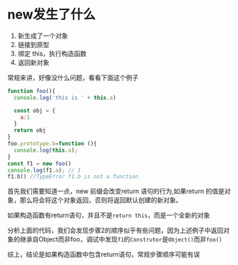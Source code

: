 # new发生了什么

1. 新生成了一个对象
2. 链接到原型
3. 绑定 this，执行构造函数
4. 返回新对象

常规来讲，好像没什么问题，看看下面这个例子

``` js
function foo(){
  console.log('this is ' + this.a)

  const obj = {
    a:1
  }
  return obj
}
foo.prototype.b=function (){
  console.log(this.a);
}
const f1 = new foo()
console.log(f1.a); // 1
f1.b() //TypeError f1.b is not a function
```

首先我们需要知道一点，new 前缀会改变return 语句的行为,如果return 的值是对象，那么将会将这个对象返回，否则将返回默认创建的新对象。

如果构造函数有return语句，并且不是`return this`，而是一个全新的对象

分析上面的代码，我们会发现步骤2的顺序似乎有些问题，因为上述例子中返回对象的继承自Object而非foo，调试中发现`f1`的`Construtor`是`Object()`而非`foo()`

综上，结论是如果构造函数中包含return语句，常规步骤顺序可能有误